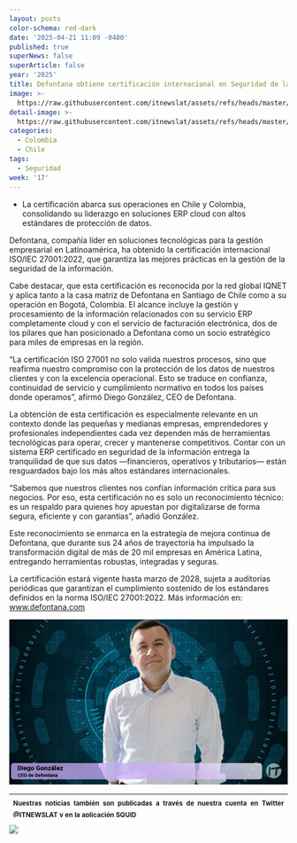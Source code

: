 ```yaml
---
layout: posts
color-schema: red-dark
date: '2025-04-21 11:09 -0400'
published: true
superNews: false
superArticle: false
year: '2025'
title: Defontana obtiene certificación internacional en Seguridad de la Información
image: >-
  https://raw.githubusercontent.com/itnewslat/assets/refs/heads/master/img/540x320/Diego-Gonzalez-p.jpg
detail-image: >-
  https://raw.githubusercontent.com/itnewslat/assets/refs/heads/master/img/1024x680/Diego-Gonzalez-g.jpg
categories:
  - Colombia
  - Chile
tags:
  - Seguridad
week: '17'
---
```

- La certificación abarca sus operaciones en Chile y Colombia, consolidando su liderazgo en soluciones ERP cloud con altos estándares de protección de datos. 

Defontana, compañía líder en soluciones tecnológicas para la gestión empresarial en Latinoamérica, ha obtenido la certificación internacional ISO/IEC 27001:2022, que garantiza las mejores prácticas en la gestión de la seguridad de la información. 

Cabe destacar, que esta certificación es reconocida por la red global IQNET y aplica tanto a la casa matriz de Defontana en Santiago de Chile como a su operación en Bogotá, Colombia. El alcance incluye la gestión y procesamiento de la información relacionados con su servicio ERP completamente cloud y con el servicio de facturación electrónica, dos de los pilares que han posicionado a Defontana como un socio estratégico para miles de empresas en la región.

“La certificación ISO 27001 no solo valida nuestros procesos, sino que reafirma nuestro compromiso con la protección de los datos de nuestros clientes y con la excelencia operacional. Esto se traduce en confianza, continuidad de servicio y cumplimiento normativo en todos los países donde operamos”, afirmó Diego González, CEO de Defontana. 

La obtención de esta certificación es especialmente relevante en un contexto donde las pequeñas y medianas empresas, emprendedores y profesionales independientes cada vez dependen más de herramientas tecnológicas para operar, crecer y mantenerse competitivos. Contar con un sistema ERP certificado en seguridad de la información entrega la tranquilidad de que sus datos —financieros, operativos y tributarios— están resguardados bajo los más altos estándares internacionales. 

“Sabemos que nuestros clientes nos confían información crítica para sus negocios. Por eso, esta certificación no es solo un reconocimiento técnico: es un respaldo para quienes hoy apuestan por digitalizarse de forma segura, eficiente y con garantías”, añadió González. 

Este reconocimiento se enmarca en la estrategia de mejora continua de Defontana, que durante sus 24 años de trayectoria ha impulsado la transformación digital de más de 20 mil empresas en América Latina, entregando herramientas robustas, integradas y seguras. 

La certificación estará vigente hasta marzo de 2028, sujeta a auditorías periódicas que garantizan el cumplimiento sostenido de los estándares definidos en la norma ISO/IEC 27001:2022. 
Más información en: www.defontana.com 

![](https://raw.githubusercontent.com/itnewslat/assets/refs/heads/master/img/540x320/Diego-Gonzalez-p.jpg)

<table style="height: 42px;" width="569">
<tbody>
<tr>
<td style="text-align: justify;"><sub><strong>Nuestras noticias también son publicadas a través de nuestra cuenta en Twitter <a href="https://twitter.com/itnewslat?lang=es">@ITNEWSLAT</a> y en la aplicación <a href="https://squidapp.co/en/">SQUID</a></strong></sub></td>
</tr>
</tbody>
</table>

<img src="https://tracker.metricool.com/c3po.jpg?hash=56f88a41e39ab42c063cc51676587a04"/>
